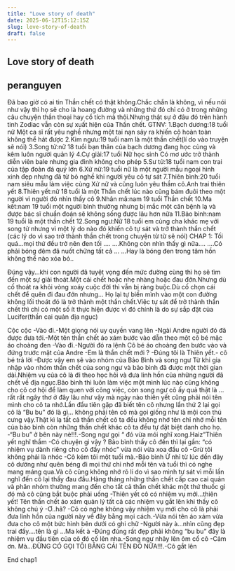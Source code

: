 ```yaml
---
title: "Love story of death"
date: 2025-06-12T15:12:15Z
slug: love-story-of-death
draft: false
---
```


## Love story of death

## peranguyen

Đã bao giờ có ai tin Thần chết có thật không.Chắc chắn là không, vì nếu nói như vậy thì họ sẽ cho là hoang đường và những thứ đó chỉ có ở trong những câu chuyện thần thoại hay cổ tích mà thôi.Nhưng thật sự ở đâu đó trên hành tinh Zodiac vẫn còn sự xuất hiện của Thần chết.
 GTNV:
 1.Bạch dương:18 tuổi nữ Một ca sĩ rất yêu nghề nhưng một tai nạn sảy ra khiến cô hoàn toàn không thể hát được
 2.Kim ngưu:19 tuổi nam là một thần chết(lí do vào truyện sẽ nói)
 3.Song tử:nữ 18 tuổi bạn thân của bạch dương đang học cùng và kêm luôn người quản lý
 4.Cự giải:17 tuổi Nữ học sinh Có mơ ước trở thành diễn viên bale nhưng gia đình không cho phép
 5.Sư tử:18 tuổi nam con trai của tập đoàn đá quý lớn
 6.Xử nữ:19 tuổi nữ là một người mẫu ngoại hình xinh đẹp nhưng đã từ bỏ nghề khi người yêu cô tự sát
 7.Thiên bình:20 tuổi nam siêu mẫu làm việc cùng Xử nữ và cũng luôn yêu thầm cô.Anh trai thiên yết
 8.Thiên yết:nữ 18 tuổi là một Thần chết lúc nào cũng bám đuôi theo một người vì người đó nhìn thấy cô
 9.Nhân mã:nam 19 tuổi Thần chết 
10.Ma kết:nam 19 tuổi một người bình thường nhưng bị mắc một căn bệnh lạ và được bác sĩ chuẩn đoán sẽ không sống được lâu hơn nữa
11.Bảo bình:nam 19 tuổi là một thần chết
12.Song ngư:Nữ 18 tuổi em cùng cha khác mẹ với song tử nhưng vì một lý do nào đó khiến cô tự sát và trở thành thần chết
(các lý do vì sao trở thành thần chết trong chuyện từ từ sẽ nói)
 CHAP 1:
 Tối quá…mọi thứ đều trở nên đen tối ….
 ….Không còn nhìn thấy gì nữa….
 ….Có phải bóng đêm đã nuốt chửng tất cả …
 …Hay là bóng đen trong tâm hồn không thể nào xóa bỏ..
 
Đúng vậy…khi con người đã tuyệt vọng đến mức đường cùng thì họ sẽ tìm đến một sự giải thoát.Một cái chết hoặc nhẹ nhàng hoặc đau đớn.Nhưng dù cố thoát ra khỏi vòng xoáy cuộc đời thì vẫn bị ràng buộc.Dù cố chọn cái chết để quên đi đau đớn nhưng…
 Họ lại tự biến mình vào một con đường không lối thoát đó là trở thành một thần chết.Việc tự sát để trở thành thần chết thì chỉ có một số ít thực hiện được vì đó chính là do sự sắp đặt của Lucifer(thần cai quản địa ngục)
 
 Cộc cộc 
-Vào đi.-Một giọng nói uy quyền vang lên
-Ngài Andre người đó đã được đưa tới.-Một tên thần chết áo xám bước vào dẫn theo một cô bé mặc áo choàng đen
-Vào đi.-Người đó ra lệnh
Cô bé áo choàng đen bước vào và đứng trước mặt của Andre
-Em là thần chết mới ?
-Đúng tôi là Thiên yết.- cô bé trả lời
-Được vậy em sẽ vào nhóm của Bảo Bình và song ngư
 Từ khi gia nhập vào nhóm thần chết của song ngư và bảo bình đã được một thời gian dài.Nhiệm vụ của cô là đi theo học hỏi và đưa linh hồn của những người đã chết về địa ngục.Bảo bình thì luôn làm việc một mình lúc nào cũng không cho cô cơ hội để làm quen với công việc, còn song ngư cô ấy quả thật là … rất rất ngây thơ ở đây lâu như vậy mà ngày nào thiên yết cũng phải nói tên mình cho cô ta nhớ.Lần đầu tiên gặp đã biết tên cô nhưng lần thứ 2 lại gọi cô là “Bu bu” đó là gì… không phải tên cô mà gọi giống như là mội con thú cưng vậy.Thật kì lạ tất cả thần chết cô ta đều không nhớ tên chỉ nhớ mỗi tên của bảo bình còn những thần chết khác cô ta đều tự đặt biệt danh cho họ.
-“Bu bu” ở bên này nè!!!.-Song ngư gọi
“ đó vừa mói nghĩ xong.Haiz”Thiên yết nghĩ thầm
 -Có chuyện gì vậy ?
Bảo bình thấy cô đến thì lại gần: “có nhiệm vụ dành riêng cho cô đấy nhóc” vừa nói vừa xoa đầu cô
 -Grừ tôi không phải là nhóc
 -Cô kém tôi một tuổi mà.-Bảo bình
 Ừ nhỉ từ lúc đến đây cô dường như quên béng đi mọi thứ chỉ nhớ mỗi tên và tuổi thì có nghe mang máng qua.Và cô cũng không nhớ rõ lí do vì sao mình tự sát vì mỗi lần nghĩ đến cô lại thấy đau đầu.Hàng tháng những thần chết cấp cao cai quản và phân nhóm thường mang đến cho tất cả thần chết khác một thứ thuốc gì đó mà cô cũng bắt buộc phải uống
 -Thiên yết cô có nhiệm vụ mới…thiên yết!
Tên thần chết áo xám quản lý tất cả các nhiệm vụ gắt lên khi thấy cô không chú ý
 -Ơ..hả?
 -Cô có nghe không vậy nhiệm vụ mới cho cô là phải đưa linh hồn của người này về đây bằng mọi cách.-Vừa nói tên áo xám vừa đưa cho cô một bức hình bên dưới có ghi chữ
 -Người này à…nhìn cũng đẹp trai đấy….tên là gì …Ma kết à 
 -Đúng đúng rất đẹp phải không “bu bu” đây là nhiệm vụ đầu tiên của cô đó cố lên nha.-Song ngư nhảy lên ôm cổ cô
 -Cảm ơn. Mà…ĐỪNG CÓ GỌI TÔI BẰNG CÁI TÊN ĐÓ NỮA!!!.-Cô gắt lên
 
End chap1